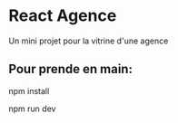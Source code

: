 # React Agence

Un mini projet pour la vitrine d'une agence 

## Pour prende en main:

npm install

npm run dev


